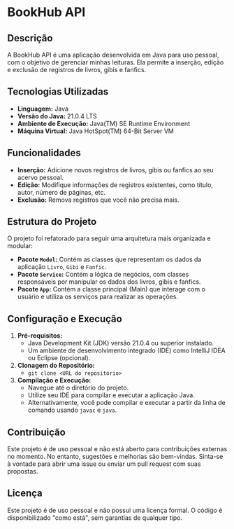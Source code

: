 # BookHub API

## Descrição

A BookHub API é uma aplicação desenvolvida em Java para uso pessoal, com o objetivo de gerenciar minhas leituras. Ela permite a inserção, edição e exclusão de registros de livros, gibis e fanfics.

## Tecnologias Utilizadas

* **Linguagem:** Java
* **Versão do Java:** 21.0.4 LTS
* **Ambiente de Execução:** Java(TM) SE Runtime Environment
* **Máquina Virtual:** Java HotSpot(TM) 64-Bit Server VM

## Funcionalidades

* **Inserção:** Adicione novos registros de livros, gibis ou fanfics ao seu acervo pessoal.
* **Edição:** Modifique informações de registros existentes, como título, autor, número de páginas, etc.
* **Exclusão:** Remova registros que você não precisa mais.

## Estrutura do Projeto
O projeto foi refatorado para seguir uma arquitetura mais organizada e modular:

* **Pacote `Model`:** Contém as classes que representam os dados da aplicação `Livro`, `Gibi` e `Fanfic`.
* **Pacote `Service`:** Contém a lógica de negócios, com classes responsáveis por manipular os dados dos livros, gibis e fanfics.
* **Pacote `App`:** Contém a classe principal (Main) que interage com o usuário e utiliza os serviços para realizar as operações.

## Configuração e Execução

1.  **Pré-requisitos:**
    * Java Development Kit (JDK) versão 21.0.4 ou superior instalado.
    * Um ambiente de desenvolvimento integrado (IDE) como IntelliJ IDEA ou Eclipse (opcional).
2.  **Clonagem do Repositório:**
    * `git clone <URL do repositório>`
3.  **Compilação e Execução:**
    * Navegue até o diretório do projeto.
    * Utilize seu IDE para compilar e executar a aplicação Java.
    * Alternativamente, você pode compilar e executar a partir da linha de comando usando `javac` e `java`.

## Contribuição
Este projeto é de uso pessoal e não está aberto para contribuições externas no momento. 
No entanto, sugestões e melhorias são bem-vindas. 
Sinta-se à vontade para abrir uma issue ou enviar um pull request com suas propostas.

## Licença 

Este projeto é de uso pessoal e não possui uma licença formal. O código é disponibilizado "como está", sem garantias de qualquer tipo.